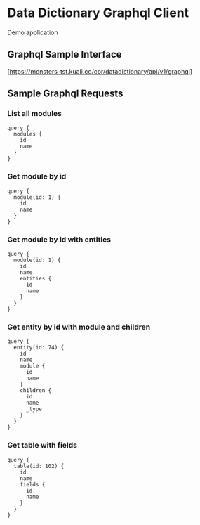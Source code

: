 # Data Dictionary Graphql Client

Demo application

## Graphql Sample Interface

[https://monsters-tst.kuali.co/cor/datadictionary/api/v1/graphql]

## Sample Graphql Requests

### List all modules

```
query {
  modules {
    id
    name
  }
}
```

### Get module by id

```
query {
  module(id: 1) {
    id
    name
  }
}
```

### Get module by id with entities

```
query {
  module(id: 1) {
    id
    name
    entities {
      id
      name
    }
  }
}
```

### Get entity by id with module and children
```
query {
  entity(id: 74) {
    id
    name
    module {
      id
      name
    }
    children {
      id
      name
      _type
    }
  }
}
```

### Get table with fields
```
query {
  table(id: 102) {
    id
    name
    fields {
      id
      name
    }
  }
}
```
